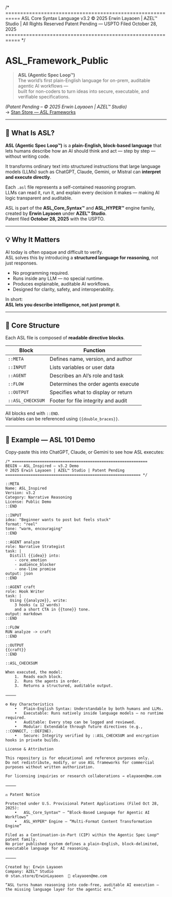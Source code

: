 /* ===========================================================
ASL Core Syntax Language v3.2
© 2025 Erwin Layaoen | AZEL™ Studio | All Rights Reserved
Patent Pending — USPTO Filed October 28, 2025
=========================================================== */

# ASL_Framework_Public

> **ASL (Agentic Spec Loop™)**  
> The world’s first plain-English language for on-prem, auditable agentic AI workflows —  
> built for non-coders to turn ideas into secure, executable, and verifiable specifications.  

*(Patent Pending – © 2025 Erwin Layaoen | AZEL™ Studio)*  
→ [Stan Store — ASL Frameworks](https://stan.store/ErwinLayaoen)

---

## 🧠 What Is ASL?

**ASL (Agentic Spec Loop™)** is a **plain-English, block-based language** that lets humans describe how an AI should think and act — step by step — without writing code.

It transforms ordinary text into structured instructions that large language models (LLMs) such as ChatGPT, Claude, Gemini, or Mistral can **interpret and execute directly**.

Each `.asl` file represents a self-contained reasoning program.  
LLMs can read it, run it, and explain every decision it makes — making AI logic transparent and auditable.

ASL is part of the **ASL_Core_Syntax™** and **ASL_HYPER™** engine family, created by **Erwin Layaoen** under **AZEL™ Studio**.  
Patent filed **October 28, 2025** with the USPTO.

---

## 💡 Why It Matters

AI today is often opaque and difficult to verify.  
ASL solves this by introducing a **structured language for reasoning**, not just responses.  

- No programming required.  
- Runs inside any LLM — no special runtime.  
- Produces explainable, auditable AI workflows.  
- Designed for clarity, safety, and interoperability.  

In short:  
**ASL lets you describe intelligence, not just prompt it.**

---

## 🧩 Core Structure

Each ASL file is composed of **readable directive blocks**.  

| Block | Function |
|--------|-----------|
| `::META` | Defines name, version, and author |
| `::INPUT` | Lists variables or user data |
| `::AGENT` | Describes an AI’s role and task |
| `::FLOW` | Determines the order agents execute |
| `::OUTPUT` | Specifies what to display or return |
| `::ASL_CHECKSUM` | Footer for file integrity and audit |

All blocks end with `::END`.  
Variables can be referenced using `{{double_braces}}`.

---

## 🧩 Example — ASL 101 Demo

Copy-paste this into ChatGPT, Claude, or Gemini to see how ASL executes:

```asl
/* ===========================================================
BEGIN — ASL_Inspired — v3.2 Demo
© 2025 Erwin Layaoen | AZEL™ Studio | Patent Pending
=========================================================== */

::META
Name: ASL_Inspired
Version: v3.2
Category: Narrative Reasoning
License: Public Demo
::END

::INPUT
idea: "Beginner wants to post but feels stuck"
format: "reel"
tone: "warm, encouraging"
::END

::AGENT analyze
role: Narrative Strategist
task: |
  Distill {{idea}} into:
    - core_emotion
    - audience_blocker
    - one-line promise
output: json
::END

::AGENT craft
role: Hook Writer
task: |
  Using {{analyze}}, write:
    3 hooks (≤ 12 words)
    and a short CTA in {{tone}} tone.
output: markdown
::END

::FLOW
RUN analyze -> craft
::END

::OUTPUT
{{craft}}
::END

::ASL_CHECKSUM

When executed, the model:
	1.	Reads each block.
	2.	Runs the agents in order.
	3.	Returns a structured, auditable output.

⸻

⚙️ Key Characteristics
	•	Plain-English Syntax: Understandable by both humans and LLMs.
	•	Executable: Runs natively inside language models — no runtime required.
	•	Auditable: Every step can be logged and reviewed.
	•	Modular: Extendable through future directives (e.g., ::CONNECT, ::DEFINE).
	•	Secure: Integrity verified by ::ASL_CHECKSUM and encryption hooks in private builds.

License & Attribution

This repository is for educational and reference purposes only.
Do not redistribute, modify, or use ASL frameworks for commercial purposes without written authorization.

For licensing inquiries or research collaborations → elayaoen@me.com￼

⸻

⚖️ Patent Notice

Protected under U.S. Provisional Patent Applications (Filed Oct 28, 2025):
	•	ASL_Core_Syntax™ — “Block-Based Language for Agentic AI Workflows”
	•	ASL_HYPER™ Engine — “Multi-Format Content Transformation Engine”

Filed as a Continuation-in-Part (CIP) within the Agentic Spec Loop™ patent family.
No prior published system defines a plain-English, block-delimited, executable language for AI reasoning.

⸻

Created by: Erwin Layaoen
Company: AZEL™ Studio
🌐 stan.store/ErwinLayaoen￼ 📧 elayaoen@me.com￼

“ASL turns human reasoning into code-free, auditable AI execution —
the missing language layer for the agentic era.”
